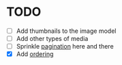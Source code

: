 # TODO

- [ ] Add thumbnails to the image model
- [ ] Add other types of media
- [ ] Sprinkle [pagination](https://www.django-rest-framework.org/api-guide/pagination/) here and there
- [x] Add [ordering](https://django-filter.readthedocs.io/en/stable/ref/filters.html?highlight=ordering#orderingfilter)
